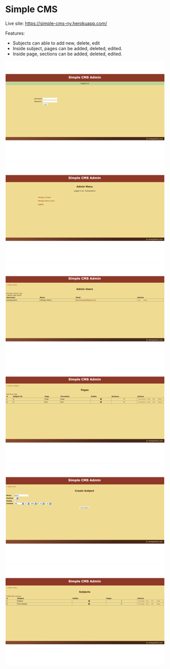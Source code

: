 # Simple CMS

Live site: https://simple-cms-ny.herokuapp.com/

Features:

* Subjects can able to add new, delete, edit
* Inside subject, pages can be added, deleted, edited.
* Inside page, sections can be added, deleted, edited.

![images](app/assets/images/Simple%20CMS1.png)
![images](app/assets/images/Simple%20CMS2.png)
![images](app/assets/images/Simple%20CMS3.png)
![images](app/assets/images/Simple%20CMS4.png)
![images](app/assets/images/Simple%20CMS5.png)
![images](app/assets/images/Simple%20CMS6.png)
